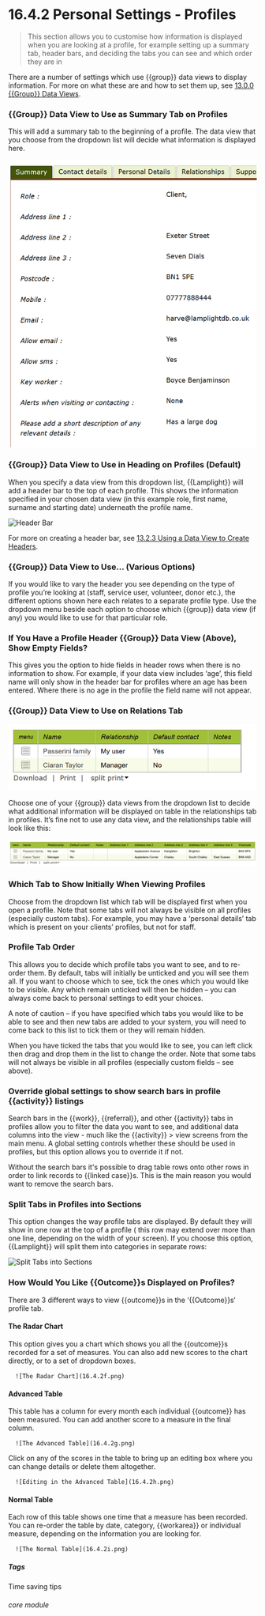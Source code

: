 # 16.4.2 <i class="fas fa-tools"></i> Personal Settings - Profiles

> This section allows you to customise how information is displayed when you are looking at a profile, for example setting up a summary tab, header bars, and deciding the tabs you can see and which order they are in


There are a number of settings which use {{group}} data views to display information. For more on what these are and how
to set them up, see [13.0.0 {{Group}} Data Views](/help/index/p/13).

### {{Group}} Data View to Use as Summary Tab on Profiles

This will add a summary tab to the beginning of a profile. The data view that you choose from the dropdown list will
decide what information is displayed here.

![Summary Tab](16.4.2a.png)

### {{Group}} Data View to Use in Heading on Profiles (Default)

When you specify a data view from this dropdown list, {{Lamplight}} will add a header bar to the top of each profile.
This shows the information specified in your chosen data view (in this example role, first name, surname and starting
date) underneath the profile name.

![Header Bar](16.4.2b.png)

For more on creating a header bar, see [13.2.3 Using a Data View to Create Headers](/help/index/p/13.2.3).

### {{Group}} Data View to Use… (Various Options)

If you would like to vary the header you see depending on the type of profile you’re looking at (staff, service user,
volunteer, donor etc.), the different options shown here each relates to a separate profile type. Use the dropdown menu
beside each option to choose which {{group}} data view (if any) you would like to use for that particular role.

### If You Have a Profile Header {{Group}} Data View (Above), Show Empty Fields?

This gives you the option to hide fields in header rows when there is no information to show. For example, if your data
view includes ‘age’, this field name will only show in the header bar for profiles where an age has been entered. Where
there is no age in the profile the field name will not appear.

### {{Group}} Data View to Use on Relations Tab

![{{Group}} Data View on Relationships Tab](16.4.2c.png)

Choose one of your {{group}} data views from the dropdown list to decide what additional information will be displayed
on table in the relationships tab in profiles. It’s fine not to use any data view, and the relationships table will look
like this:

![No {{Group}} Data View on Relationships Tab](16.4.2d.png)

### Which Tab to Show Initially When Viewing Profiles

Choose from the dropdown list which tab will be displayed first when you open a profile. Note that some tabs will not
always be visible on all profiles (especially custom tabs). For example, you may have a ‘personal details’ tab which is
present on your clients’ profiles, but not for staff.

### Profile Tab Order

This allows you to decide which profile tabs you want to see, and to re-order them. By default, tabs will initially be
unticked and you will see them all. If you want to choose which to see, tick the ones which you would like to be
visible. Any which remain unticked will then be hidden – you can always come back to personal settings to edit your
choices.

A note of caution – if you have specified which tabs you would like to be able to see and then new tabs are added to
your system, you will need to come back to this list to tick them or they will remain hidden.

When you have ticked the tabs that you would like to see, you can left click then drag and drop them in the list to
change the order. Note that some tabs will not always be visible in all profiles (especially custom fields – see above).

### Override global settings to show search bars in profile {{activity}} listings

Search bars in the {{work}}, {{referral}}, and other {{activity}} tabs in profiles allow you to filter the data
you want to see, and additional data columns into the view - much like the {{activity}} > view screens from the main
menu.  A global setting controls whether these should be used in profiles, but this option allows you to override it
if not.

Without the search bars it's possible to drag table rows onto other rows in order to link records to {{linked case}}s.
This is the main reason you would want to remove the search bars.

### Split Tabs in Profiles into Sections

This option changes the way profile tabs are displayed. By default they will show in one row at the top of a profile (
this row may extend over more than one line, depending on the width of your screen). If you choose this option,
{{Lamplight}} will split them into categories in separate rows:

![Split Tabs into Sections](16.4.2e.png)

### How Would You Like {{Outcome}}s Displayed on Profiles?

There are 3 different ways to view {{outcome}}s in the ‘{{Outcome}}s‘ profile tab.

#### The Radar Chart

This option gives you a chart which shows you all the {{outcome}}s recorded for a set of measures. You can also add new
scores to the chart directly, or to a set of dropdown boxes.

      ![The Radar Chart](16.4.2f.png)

#### Advanced Table

This table has a column for every month each individual {{outcome}} has been measured. You can add another score to a
measure in the final column.

      ![The Advanced Table](16.4.2g.png)

Click on any of the scores in the table to bring up an editing box where you can change details or delete them
altogether.

      ![Editing in the Advanced Table](16.4.2h.png)

#### Normal Table

Each row of this table shows one time that a measure has been recorded. You can re-order the table by date, category,
{{workarea}} or individual measure, depending on the information you are looking for.

      ![The Normal Table](16.4.2i.png)

##### Tags

Time saving tips

###### core module
 
